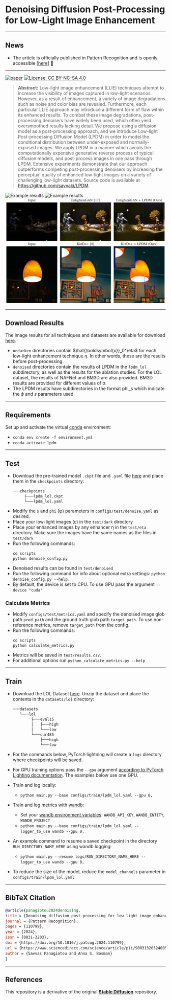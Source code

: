 # Denoising Diffusion Post-Processing for Low-Light Image Enhancement
--------
## News
- The article is officially published in Pattern Recognition and is openly accessible [[here](https://doi.org/10.1016/j.patcog.2024.110799)] 🎉
--------
[![paper](https://img.shields.io/badge/arXiv-Paper-<COLOR>.svg)](https://doi.org/10.1016/j.patcog.2024.110799)
[![License: CC BY-NC-SA 4.0](https://img.shields.io/badge/License-CC_BY--NC--SA_4.0-lightgrey.svg)](https://creativecommons.org/licenses/by-nc-sa/4.0/)

>**Abstract:** Low-light image enhancement (LLIE) techniques attempt to increase the visibility of images captured in low-light scenarios. However, as a result of enhancement, a variety of image degradations such as noise and color bias are revealed. Furthermore, each particular LLIE approach may introduce a different form of flaw within its enhanced results. To combat these image degradations, post-processing denoisers have widely been used, which often yield oversmoothed results lacking detail. We propose using a diffusion model as a post-processing approach, and we introduce Low-light Post-processing Diffusion Model (LPDM) in order to model the conditional distribution between under-exposed and normally-exposed images. We apply LPDM in a manner which avoids the computationally expensive generative reverse process of typical diffusion models, and post-process images in one pass through LPDM. Extensive experiments demonstrate that our approach outperforms competing post-processing denoisers by increasing the perceptual quality of enhanced low-light images on a variety of challenging low-light datasets. Source code is available at https://github.com/savvaki/LPDM.

![Example results](img/ex1.png "Example 1")
![Example results](img/ex2.png "Example 2")
![Example results](img/ex3.png "Example 3")

----

## Download Results
The image results for all techniques and datasets are available for download [here](https://drive.google.com/drive/folders/119Uh8bVoeo_2NsUtaYaL77K_U229Uz06?usp=sharing).

- `undarken` directories contain $\hat{\boldsymbol{x}}_0^\eta$ for each low-light enhancement technique $\eta$. In other words, these are the results before post-processing.
- `denoised` directories contain the results of LPDM in the `lpdm_lol` subdirectory, as well as the results for the ablation studies. For the LOL dataset, the results of NAFNet and BM3D are also provided. BM3D results are provided for different values of $\sigma$. 
- The LPDM results have subdirectories in the format phi\_s which indicate the $\phi$ and $s$ parameters used.

----
## Requirements
Set up and activate the virtual [conda](https://docs.anaconda.com/anaconda/install/index.html) environment: 
- `conda env create -f environment.yml`
- `conda activate lpdm`

----
## Test 

- Download the pre-trained model `.ckpt` file and `.yaml` file [here](https://drive.google.com/drive/folders/17_nzmy8VlFWrcggDnwSWNjrcVoK4C_Nf?usp=sharing) and place them in the `checkpoints` directory:
    ```
    ───checkpoints
         ├───lpdm_lol.ckpt
         └───lpdm_lol.yaml
    ```
- Modify the `s` and `phi` (&phi;) parameters in `configs/test/denoise.yaml` as desired.
- Place your low-light images (c) in the `test/dark` directory
- Place your enhanced images by any enhancer &eta; in the `test/eta` directory. Make sure the images have the same names as the files in `test/dark`
- Run the following commands:
    ```
    cd scripts
    python denoise_config.py
    ```
- Denoised results can be found in `test/denoised`
- Run the following command for info about optional extra settings: `python denoise_config.py --help`. 
- By default, the device is set to CPU. To use GPU pass the argument `--device "cuda"`

### Calculate Metrics
- Modify `configs/test/metrics.yaml` and specify the denoised image glob path `pred_path` and the ground truth glob path `target_path`. To use non-reference metrics, remove `target_path` from the config.
- Run the following commands:
    ```
    cd scripts
    python calculate_metrics.py
    ```
- Metrics will be saved in `test/results.csv`. 
- For additional options run `python calculate_metrics.py --help` 
----

## Train

- Download the LOL Dataset [here](https://daooshee.github.io/BMVC2018website/). Unzip the dataset and place the contents in the `datasets/lol` directory:
    ```
    ───datasets
       └───lol
            ├───eval15
            │   ├───high
            │   └───low
            └───our485
                ├───high
                └───low
    ```
- For the commands below, PyTorch lightning will create a `logs` directory where checkpoints will be saved.
- For GPU training options pass the `--gpu` argument [according to PyTorch Lighting documentation](https://lightning.ai/docs/pytorch/latest/accelerators/gpu_basic.html#choosing-gpu-devices). The examples below use one GPU.
- Train and log locally:
    - `python main.py --base configs/train/lpdm_lol.yaml --gpu 0,`
- Train and log metrics with [wandb](https://docs.wandb.ai/):
    - Set your [wandb environment variables](https://docs.wandb.ai/guides/track): `WANDB_API_KEY`, `WANDB_ENTITY`, `WANDB_PROJECT`
    - `python main.py --base configs/train/lpdm_lol.yaml --logger_to_use wandb --gpu 0,`
 

- An example command to resume a saved checkpoint in the directory `RUN_DIRECTORY_NAME_HERE` using wandb logging:
    - `python main.py --resume logs/RUN_DIRECTORY_NAME_HERE --logger_to_use wandb --gpu 0,`

- To reduce the size of the model, reduce the `model_channels` parameter in `configs/train/lpdm_lol.yaml`

----
## BibTeX Citation

```bibtex
@article{panagiotou2024denoising,
title = {Denoising diffusion post-processing for low-light image enhancement},
journal = {Pattern Recognition},
pages = {110799},
year = {2024},
issn = {0031-3203},
doi = {https://doi.org/10.1016/j.patcog.2024.110799},
url = {https://www.sciencedirect.com/science/article/pii/S0031320324005508},
author = {Savvas Panagiotou and Anna S. Bosman}
}
```

----

## References
This repository is a derivative of the original [**Stable Diffusion**](https://github.com/CompVis/stable-diffusion) repository.



